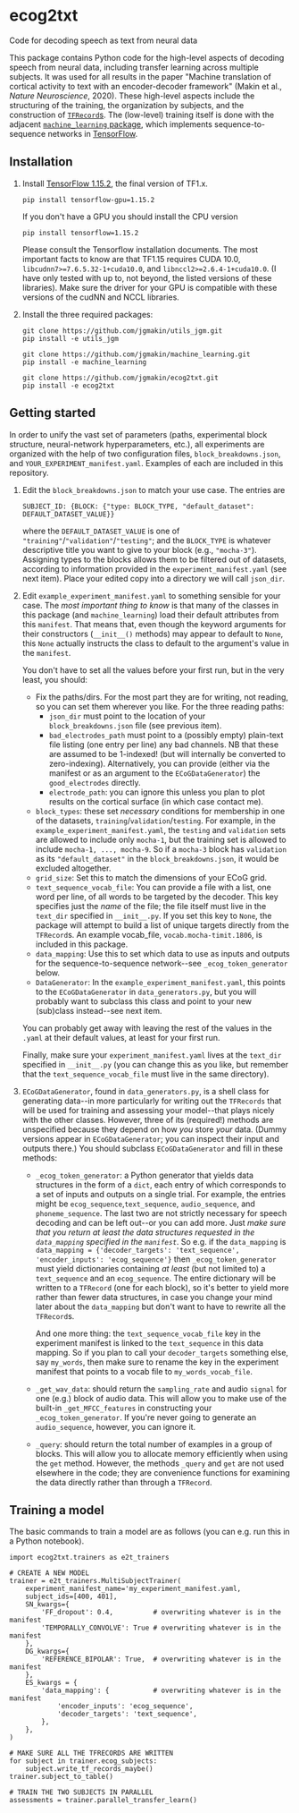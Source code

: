 # ecog2txt
Code for decoding speech as text from neural data

This package contains Python code for the high-level aspects of decoding speech from neural data, including transfer learning across multiple subjects.  It was used for all results in the paper "Machine translation of cortical activity to text with an encoder-decoder framework" (Makin et al., _Nature Neuroscience_, 2020).  These high-level aspects include the structuring of the training, the organization by subjects, and the construction of [`TFRecord`s](https://www.tensorflow.org/tutorials/load_data/tfrecord).  The (low-level) training itself is done with the adjacent [`machine_learning` package](https://github.com/jgmakin/machine_learning), which implements sequence-to-sequence networks in [TensorFlow](https://www.tensorflow.org).

## Installation
1.  Install [TensorFlow 1.15.2](https://www.tensorflow.org), the final version of TF1.x.
    ```
    pip install tensorflow-gpu=1.15.2
    ```
    If you don't have a GPU you should install the CPU version
    ```
    pip install tensorflow=1.15.2
    ```
    Please consult the Tensorflow installation documents.  The most important facts to know are that TF1.15 requires CUDA 10.0, `libcudnn7>=7.6.5.32-1+cuda10.0`, and `libnccl2>=2.6.4-1+cuda10.0`.  (I have only tested with up to, not beyond, the listed versions of these libraries).  Make sure the driver for your GPU is compatible with these versions of the cudNN and NCCL libraries.

2.  Install the three required packages:
    ```
    git clone https://github.com/jgmakin/utils_jgm.git
    pip install -e utils_jgm

    git clone https://github.com/jgmakin/machine_learning.git
    pip install -e machine_learning

    git clone https://github.com/jgmakin/ecog2txt.git
    pip install -e ecog2txt

    ```

## Getting started
In order to unify the vast set of parameters (paths, experimental block structure, neural-network hyperparameters, etc.), all experiments are organized with the help of two configuration files, `block_breakdowns.json`, and `YOUR_EXPERIMENT_manifest.yaml`.  Examples of each are included in this repository.

1.  Edit the `block_breakdowns.json` to match your use case.  The entries are

    ```SUBJECT_ID: {BLOCK: {"type: BLOCK_TYPE, "default_dataset": DEFAULT_DATASET_VALUE}}```
    
    where the `DEFAULT_DATASET_VALUE` is one of `"training"`/`"validation"`/`"testing"`; and the `BLOCK_TYPE` is whatever descriptive title you want to give to your block (e.g., `"mocha-3"`).  Assigning types to the blocks allows them to be filtered out of datasets, according to information provided in the `experiment_manifest.yaml` (see next item).
    Place your edited copy into a directory we will call `json_dir`.

2.  Edit `example_experiment_manifest.yaml` to something sensible for your case.  The *most important thing to know* is that many of the classes in this package (and `machine_learning`) load their default attributes from this `manifest`.  That means that, even though the keyword arguments for their constructors (`__init__()` methods) may appear to default to `None`, this `None` actually instructs the class to default to the argument's value in the `manifest`.

    You don't have to set all the values before your first run, but in the very least, you should:
    * Fix the paths/dirs.  For the most part they are for writing, not reading, so you can set them wherever you like.  For the three reading paths:
      * `json_dir` must point to the location of your `block_breakdowns.json` file (see previous item).
      * `bad_electrodes_path` must point to a (possibly empty) plain-text file listing (one entry per line) any bad channels.  NB that these are assumed to be 1-indexed! (but will internally be converted to zero-indexing).  Alternatively, you can provide (either via the manifest or as an argument to the `ECoGDataGenerator`) the `good_electrodes` directly.
      * `electrode_path`: you can ignore this unless you plan to plot results on the cortical surface (in which case contact me).
    * `block_types`: these set *necessary* conditions for membership in one of the datasets, `training`/`validation`/`testing`.  For example, in the `example_experiment_manifest.yaml`, the `testing` and `validation` sets are allowed to include only `mocha-1`, but the training set is allowed to include `mocha-1, ..., mocha-9`.  So if a `mocha-3` block has `validation` as its `"default_dataset"` in the `block_breakdowns.json`, it would be excluded altogether.
    * `grid_size`: Set this to match the dimensions of your ECoG grid.
    * `text_sequence_vocab_file`: You can provide a file with a list, one word per line, of all words to be targeted by the decoder.  This key specifies just the *name* of the file; the file itself must live in the `text_dir` specified in `__init__.py`.  If you set this key to `None`, the package will attempt to build a list of unique targets directly from the `TFRecord`s.  An example vocab_file, `vocab.mocha-timit.1806`, is included in this package.
    * `data_mapping`: Use this to set which data to use as inputs and outputs for the sequence-to-sequence network--see `_ecog_token_generator` below.  
    * `DataGenerator`: In the `example_experiment_manifest.yaml`, this points to the `ECoGDataGenerator` in `data_generators.py`, but you will probably want to subclass this class and point to your new (sub)class instead--see next item.

    You can probably get away with leaving the rest of the values in the `.yaml` at their default values, at least for your first run.
    
    Finally, make sure your `experiment_manifest.yaml` lives at the `text_dir` specified in `__init__.py` (you can change this as you like, but remember that the `text_sequence_vocab_file` must live in the same directory).

3. `ECoGDataGenerator`, found in `data_generators.py`, is a shell class for generating data--in more particularly for writing out the `TFRecords` that will be used for training and assessing your model--that plays nicely with the other classes.  However, three of its (required!) methods are unspecified because they depend on how *you* store *your* data.  (Dummy versions appear in `ECoGDataGenerator`; you can inspect their input and outputs there.)  You should subclass `ECoGDataGenerator` and fill in these methods:
    * `_ecog_token_generator`: a Python generator that yields data structures in the form of a `dict`, each entry of which corresponds to a set of inputs and outputs on a single trial.  For example, the entries might be `ecog_sequence`,`text_sequence`, `audio_sequence`, and `phoneme_sequence`.  The last two are not strictly necessary for speech decoding and can be left out--or you can add more.  Just *make sure that you return at least the data structures requested in the `data_mapping` specified in the `manifest`*.  So e.g. if the `data_mapping` is
    ```data_mapping = {'decoder_targets': 'text_sequence', 'encoder_inputs': 'ecog_sequence'}```
    then `_ecog_token_generator` must yield dictionaries containing *at least* (but not limited to) a `text_sequence` and an `ecog_sequence`.  The entire dictionary will be written to a `TFRecord` (one for each block), so it's better to yield more rather than fewer data structures, in case you change your mind later about the `data_mapping` but don't want to have to rewrite all the `TFRecord`s.
    
       And one more thing: the `text_sequence_vocab_file` key in the experiment manifest is linked to the `text_sequence` in this data mapping.  So if you plan to call your `decoder_targets` something else, say `my_words`, then make sure to rename the key in the experiment manifest that points to a vocab file to `my_words_vocab_file`.
    * `_get_wav_data`: should return the `sampling_rate` and audio `signal` for one (e.g.) block of audio data.  This will allow you to make use of the built-in `_get_MFCC_features` in constructing your `_ecog_token_generator`.  If you're never going to generate an `audio_sequence`, however, you can ignore it.
    * `_query`: should return the total number of examples in a group of blocks.  This will allow you to allocate memory efficiently when using the `get` method.  However, the methods `_query` and `get` are not used elsewhere in the code; they are convenience functions for examining the data directly rather than through a `TFRecord`.
    

## Training a model
The basic commands to train a model are as follows (you can e.g. run this in a Python notebook).

```
import ecog2txt.trainers as e2t_trainers

# CREATE A NEW MODEL
trainer = e2t_trainers.MultiSubjectTrainer(
    experiment_manifest_name='my_experiment_manifest.yaml,
    subject_ids=[400, 401],
    SN_kwargs={
        'FF_dropout': 0.4,          # overwriting whatever is in the manifest
        'TEMPORALLY_CONVOLVE': True # overwriting whatever is in the manifest
    },
    DG_kwargs={
        'REFERENCE_BIPOLAR': True,  # overwriting whatever is in the manifest
    },
    ES_kwargs = {
        'data_mapping': {           # overwriting whatever is in the manifest
            'encoder_inputs': 'ecog_sequence',
            'decoder_targets': 'text_sequence',
        },
    },
)

# MAKE SURE ALL THE TFRECORDS ARE WRITTEN
for subject in trainer.ecog_subjects:
    subject.write_tf_records_maybe()
trainer.subject_to_table()

# TRAIN THE TWO SUBJECTS IN PARALLEL
assessments = trainer.parallel_transfer_learn()
```
